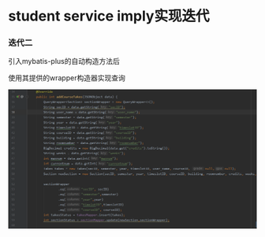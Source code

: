 # student service imply实现迭代

### 迭代二

引入mybatis-plus的自动构造方法后

使用其提供的wrapper构造器实现查询

![image](student-serviceImpl.png)